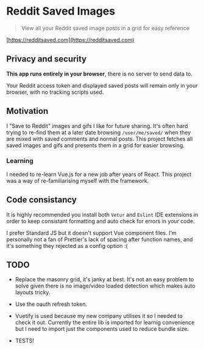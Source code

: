 # Reddit Saved Images

> View all your Reddit saved image posts in a grid for easy reference

[https://redditsaved.com](https://redditsaved.com)

## Privacy and security

**This app runs entirely in your browser**, there is no server to send data to.

Your Reddit access token and displayed saved posts will remain only in your browser, with no tracking scripts used.

## Motivation

I "Save to Reddit" images and gifs I like for future sharing. It's often hard trying to re-find them at a later date browsing `/user/me/saved/` when they are mixed with saved comments and normal posts. This project fetches all saved images and gifs and presents them in a grid for easier browsing.

### Learning

I needed to re-learn Vue.js for a new job after years of React. This project was a way of re-familiarising myself with the framework.

## Code consistancy

It is highly recommended you install both `Vetur` and `Eslint` IDE extensions in order to keep consistant formatting and auto check for errors in your code.

I prefer Standard JS but it doesn't support Vue component files. I'm personally not a fan of Prettier's lack of spacing after function names, and it's something they rejected as a config option :(

## TODO

- Replace the masonry grid, it's janky at best. It's not an easy problem to solve given there is no image/video loaded detection which makes auto layouts tricky.

- Use the oauth refresh token.

- Vuetify is used because my new company utilises it so I needed to check it out. Currently the entire lib is imported for learnig convenience but I need to import just the components used to reduce bundle size.

- TESTS!
